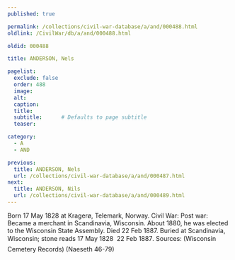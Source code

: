 ```yaml
---
published: true

permalink: /collections/civil-war-database/a/and/000488.html
oldlink: /CivilWar/db/a/and/000488.html

oldid: 000488

title: ANDERSON, Nels

pagelist:
  exclude: false
  order: 488
  image: 
  alt:
  caption:
  title:
  subtitle:      # Defaults to page subtitle
  teaser:

category: 
  - A 
  - AND

previous:
  title: ANDERSON, Nels
  url: /collections/civil-war-database/a/and/000487.html  
next:
  title: ANDERSON, Nils
  url: /collections/civil-war-database/a/and/000489.html   
---
```

Born 17 May 1828 at Krager&oslash;, Telemark, Norway. Civil War: Post war: Became a merchant in Scandinavia, Wisconsin. About 1880, he was elected to the Wisconsin State Assembly. Died 22 Feb 1887. Buried at Scandinavia, Wisconsin; stone reads &#147;17 May 1828 &#150; 22 Feb 1887&#148;. Sources: (Wisconsin Cemetery Records) (Naeseth &#146;46-79)